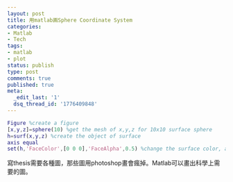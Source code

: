 ```yaml
---
layout: post
title: 用matlab画Sphere Coordinate System
categories:
- Matlab
- Tech
tags:
- matlab
- plot
status: publish
type: post
comments: true
published: true
meta:
  _edit_last: '1'
  dsq_thread_id: '1776409848'
---
```

```matlab
Figure %create a figure
[x,y,z]=sphere(10) %get the mesh of x,y,z for 10x10 surface sphere
h=surf(x,y,z) %create the object of surface
axis equal 
set(h,'FaceColor',[0 0 0],'FaceAlpha',0.5) %change the surface color, and alpha
```
寫thesis需要各種圖，那些圖用photoshop畫會瘋掉。Matlab可以畫出科學上需要的圖。
